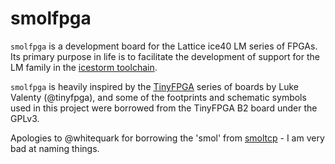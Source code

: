 # smolfpga

`smolfpga` is a development board for the Lattice ice40 LM series of FPGAs. Its primary purpose in life is to facilitate the development of support for the LM family in the [icestorm toolchain](http://www.clifford.at/icestorm/).

`smolfpga` is heavily inspired by the [TinyFPGA](http://tinyfpga.com/) series of boards by Luke Valenty (@tinyfpga), and some of the footprints and schematic symbols used in this project were borrowed from the TinyFPGA B2 board under the GPLv3.

Apologies to @whitequark for borrowing the 'smol' from [smoltcp](https://github.com/m-labs/smoltcp) - I am very bad at naming things.
